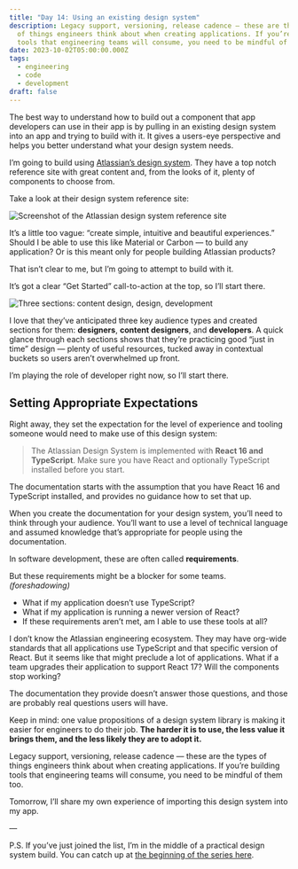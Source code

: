 ```yaml
---
title: "Day 14: Using an existing design system"
description: Legacy support, versioning, release cadence — these are the types
  of things engineers think about when creating applications. If you’re building
  tools that engineering teams will consume, you need to be mindful of them too.
date: 2023-10-02T05:00:00.000Z
tags:
  - engineering
  - code
  - development
draft: false
---
```

The best way to understand how to build out a component that app developers can use in their app is by pulling in an existing design system into an app and trying to build with it. It gives a users-eye perspective and helps you better understand what your design system needs.

I’m going to build using [Atlassian’s design system](https://atlassian.design/). They have a top notch reference site with great content and, from the looks of it, plenty of components to choose from.

Take a look at their design system reference site:

![Screenshot of the Atlassian design system reference site](/assets/i/post-pds-14-1.png)

It’s a little too vague: “create simple, intuitive and beautiful experiences.” Should I be able to use this like Material or Carbon — to build any application? Or is this meant only for people building Atlassian products? 

That isn’t clear to me, but I’m going to attempt to build with it.

It’s got a clear “Get Started” call-to-action at the top, so I’ll start there.

![Three sections: content design, design, development](/assets/i/post-pds-14-2.png)

I love that they’ve anticipated three key audience types and created sections for them: **designers**, **content designers**, and **developers**. A quick glance through each sections shows that they’re practicing good “just in time” design — plenty of useful resources, tucked away in contextual buckets so users aren’t overwhelmed up front.

I’m playing the role of developer right now, so I’ll start there.

## Setting Appropriate Expectations

Right away, they set the expectation for the level of experience and tooling someone would need to make use of this design system:

> The Atlassian Design System is implemented with **React 16 and TypeScript**. Make sure you have React and optionally TypeScript installed before you start.

The documentation starts with the assumption that you have React 16 and TypeScript installed, and provides no guidance how to set that up.

When you create the documentation for your design system, you’ll need to think through your audience. You’ll want to use a level of technical language and assumed knowledge that’s appropriate for people using the documentation. 

In software development, these are often called **requirements**. 

But these requirements might be a blocker for some teams. *(foreshadowing)*

* What if my application doesn’t use TypeScript?
* What if my application is running a newer version of React?
* If these requirements aren’t met, am I able to use these tools at all?

I don’t know the Atlassian engineering ecosystem. They may have org-wide standards that all applications use TypeScript and that specific version of React. But it seems like that might preclude a lot of applications. What if a team upgrades their application to support React 17? Will the components stop working?

The documentation they provide doesn’t answer those questions, and those are probably real questions users will have.

Keep in mind: one value propositions of a design system library is making it easier for engineers to do their job. **The harder it is to use, the less value it brings them, and the less likely they are to adopt it.**

Legacy support, versioning, release cadence — these are the types of things engineers think about when creating applications. If you’re building tools that engineering teams will consume, you need to be mindful of them too.

Tomorrow, I’ll share my own experience of importing this design system into my app.

—

P.S. If you’ve just joined the list, I’m in the middle of a practical design system build. You can catch up at [the beginning of the series here](https://practicaldesignsystems.com/daily/let-s-build-a-design-system/).